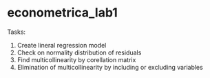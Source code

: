 # econometrica_lab1
Tasks:
1. Create lineral regression model
2. Check on normality distribution of residuals
3. Find multicollinearity by corellation matrix
4. Elimination of multicollinearity by including or excluding variables


